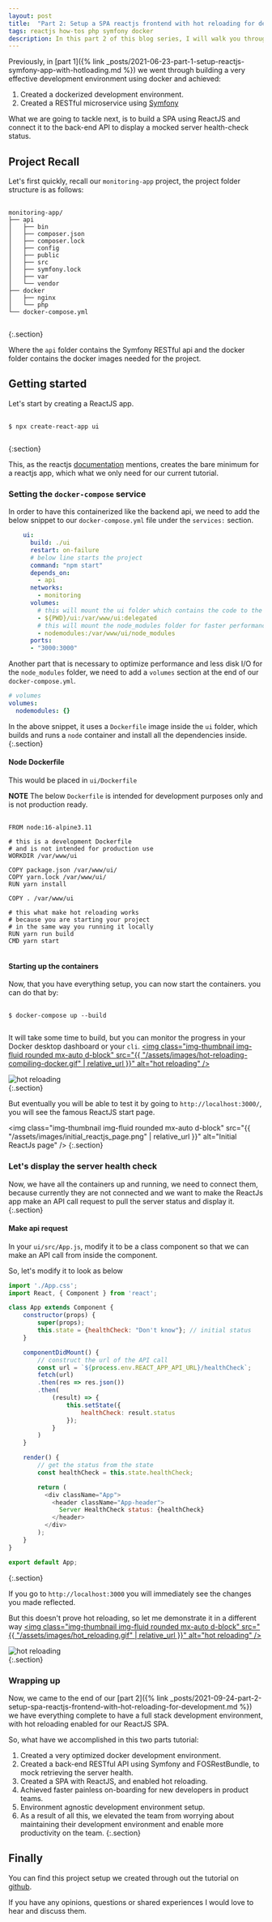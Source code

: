 ```yaml
---
layout: post
title:  "Part 2: Setup a SPA reactjs frontend with hot reloading for development"
tags: reactjs how-tos php symfony docker
description: In this part 2 of this blog series, I will walk you through creating a SPA ReactJS frontend application, in a docker environment - using docker compose - connected to restful backend api using Symfony as a framework, to retrieve a mocking servicer health status, with hot reloading enabled for the ReactJs app. This completes a full stack development environment setup and the aim of it is to be environment agnostic with painless on-boarding for new developers in product teams.
---
```


Previously, in [part 1]({% link _posts/2021-06-23-part-1-setup-reactjs-symfony-app-with-hotloading.md %}) we went through building a very effective development environment using docker and achieved:

1. Created a dockerized development environment.
2. Created a RESTful microservice using [Symfony](symfony.com)

What we are going to tackle next, is to build a SPA using ReactJS and connect it to the back-end API to display a mocked server health-check status.

## Project Recall

Let's first quickly, recall our `monitoring-app` project, the project folder structure is as follows:

<pre>
    <code class="bash">
monitoring-app/
├── api
│   ├── bin
│   ├── composer.json
│   ├── composer.lock
│   ├── config
│   ├── public
│   ├── src
│   ├── symfony.lock
│   ├── var
│   └── vendor
├── docker
│   ├── nginx
│   └── php
└── docker-compose.yml
    </code>
</pre>
{:.section}

Where the `api` folder contains the Symfony RESTful api and the docker folder contains the docker images needed for the project.

## Getting started

Let's start by creating a ReactJS app.

<pre>
    <code class="bash">
$ npx create-react-app ui
    </code>
</pre>
{:section}

This, as the reactjs [documentation](https://reactjs.org/docs/create-a-new-react-app.html) mentions, creates the bare minimum for a reactjs app, which what we only need for our current tutorial.

### Setting the `docker-compose` service

In order to have this containerized like the backend api, we need to add the below snippet to our `docker-compose.yml` file under the `services:` section.

```yaml
    ui:
      build: ./ui
      restart: on-failure
      # below line starts the project
      command: "npm start"
      depends_on:
        - api
      networks:
        - monitoring
      volumes:
        # this will mount the ui folder which contains the code to the docker container
        - ${PWD}/ui:/var/www/ui:delegated
        # this will mount the node_modules folder for faster performance
        - nodemodules:/var/www/ui/node_modules
      ports:
      - "3000:3000"
```

Another part that is necessary to optimize performance and less disk I/O for the `node_modules` folder, we need to add a `volumes` section at the end of our `docker-compose.yml`.

```yaml
# volumes
volumes:
  nodemodules: {}
```

In the above snippet, it uses a `Dockerfile` image inside the `ui` folder, which builds and runs a `node` container and install all the dependencies inside.
{:.section}

#### Node Dockerfile

This would be placed in `ui/Dockerfile`

**NOTE** The below `Dockerfile` is intended for development purposes only and is not production ready.

<pre>
    <code class="dockerfile">
FROM node:16-alpine3.11

# this is a development Dockerfile
# and is not intended for production use
WORKDIR /var/www/ui

COPY package.json /var/www/ui/
COPY yarn.lock /var/www/ui/
RUN yarn install

COPY . /var/www/ui

# this what make hot reloading works
# because you are starting your project
# in the same way you running it locally
RUN yarn run build
CMD yarn start
    </code>
</pre>

#### Starting up the containers

Now, that you have everything setup, you can now start the containers. you can do that by:

<pre>
    <code class="bash">
$ docker-compose up --build
    </code>
</pre>

It will take some time to build, but you can monitor the progress in your Docker desktop dashboard or your `cli`.
<a href="#" data-bs-toggle="modal" data-bs-target="#hot-reloading-compiling-modal" tabindex="-1" aria-disabled="false" id="hot-reloading-compiling-modal-link">
    <img class="img-thumbnail img-fluid rounded mx-auto d-block" src="{{ "/assets/images/hot-reloading-compiling-docker.gif" | relative_url }}" alt="hot reloading" />
</a>
<!-- Modal -->
<div class="modal fade" id="hot-reloading-compiling-modal" tabindex="-1" aria-labelledby="hot-reloading-compiling-modal-label" aria-hidden="true">
  <div class="modal-dialog modal-xl">
    <div class="modal-content">
      <div class="modal-body">
        <img class="img-thumbnail img-fluid rounded mx-auto d-block" src="{{ "/assets/images/hot-reloading-compiling-docker.gif" | relative_url }}" alt="hot reloading" />
      </div>
    </div>
  </div>
</div>
{:.section}

But eventually you will be able to test it by going to `http://localhost:3000/`, you will see the famous ReactJS start page.

<img class="img-thumbnail img-fluid rounded mx-auto d-block" src="{{ "/assets/images/initial_reactjs_page.png" | relative_url }}" alt="Initial ReactJs page" />
{:.section}

### Let's display the server health check

Now, we have all the containers up and running, we need to connect them, because currently they are not connected and we want to make the ReactJs app make an API call request to pull the server status and display it.
{:.section}

#### Make api request

In your `ui/src/App.js`, modify it to be a class component so that we can make an API call from inside the component.

So, let's modify it to look as below

```js
import './App.css';
import React, { Component } from 'react';

class App extends Component {
    constructor(props) {
        super(props);
        this.state = {healthCheck: "Don't know"}; // initial status
    }

    componentDidMount() {
        // construct the url of the API call
        const url = `${process.env.REACT_APP_API_URL}/healthCheck`;
        fetch(url)
        .then(res => res.json())
        .then(
            (result) => {
                this.setState({
                    healthCheck: result.status
                });
            }
        )
    }

    render() {
        // get the status from the state
        const healthCheck = this.state.healthCheck;

        return (
          <div className="App">
            <header className="App-header">
              Server HealthCheck status: {healthCheck}
            </header>
          </div>
        );
    }
}

export default App;
```
{:.section}

If you go to `http://localhost:3000` you will immediately see the changes you made reflected.

But this doesn't prove hot reloading, so let me demonstrate it in a different way
<a href="#" data-bs-toggle="modal" data-bs-target="#hot-reloading-modal" tabindex="-1" aria-disabled="false" id="hot-reloading-modal-link">
    <img class="img-thumbnail img-fluid rounded mx-auto d-block" src="{{ "/assets/images/hot_reloading.gif" | relative_url }}" alt="hot reloading" />
</a>
<!-- Modal -->
<div class="modal fade" id="hot-reloading-modal" tabindex="-1" aria-labelledby="hot-reloading-modal-label" aria-hidden="true">
  <div class="modal-dialog modal-xl">
    <div class="modal-content">
      <div class="modal-body">
        <img class="img-thumbnail img-fluid rounded mx-auto d-block" src="{{ "/assets/images/hot_reloading.gif" | relative_url }}" alt="hot reloading" />
      </div>
    </div>
  </div>
</div>
{:.section}

### Wrapping up

Now, we came to the end of our [part 2]({% link _posts/2021-09-24-part-2-setup-spa-reactjs-frontend-with-hot-reloading-for-development.md %}) we have everything complete to have a full stack development environment, with hot reloading enabled for our ReactJS SPA.

So, what have we accomplished in this two parts tutorial:

1. Created a very optimized docker development environment.
2. Created a back-end RESTful API using Symfony and FOSRestBundle, to mock retrieving the server health.
3. Created a SPA with ReactJS, and enabled hot reloading.
4. Achieved faster painless on-boarding for new developers in product teams.
5. Environment agnostic development environment setup.
6. As a result of all this, we elevated the team from worrying about maintaining their development environment and enable more productivity on the team.
{:.section}

## Finally

You can find this project setup we created through out the tutorial on [github](https://github.com/mnsami/monitoring-app).

If you have any opinions, questions or shared experiences I would love to hear and discuss them.
